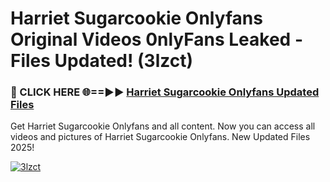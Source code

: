 # Harriet Sugarcookie Onlyfans Original Videos 0nlyFans Leaked - Files Updated! (3lzct)

<h3>🔴 CLICK HERE 🌐==►► <a href="https://tinyurl.com/ms9xzufz" rel="nofollow">Harriet Sugarcookie Onlyfans Updated Files</a></h3>

Get Harriet Sugarcookie Onlyfans and all content. Now you can access all videos and pictures of Harriet Sugarcookie Onlyfans. New Updated Files 2025!

[![3lzct](https://i.imgur.com/ppqm5kG.gif)](https://tinyurl.com/ms9xzufz)
